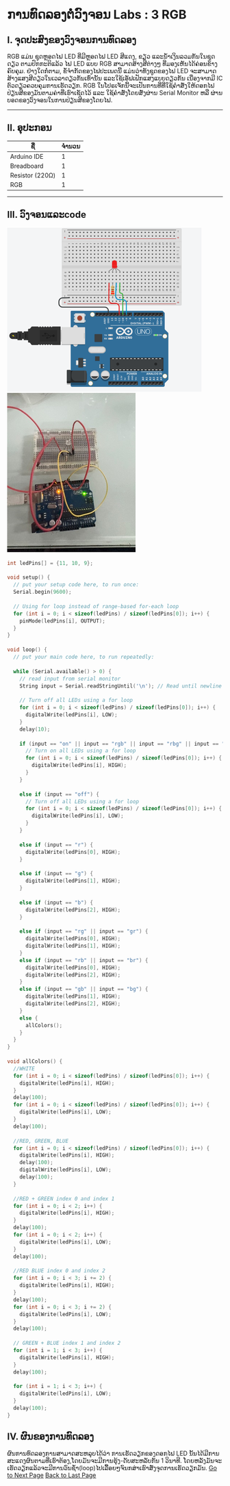 
# ການທົດລອງຕໍ່ວົງຈອນ Labs  : 3 RGB

## I. ຈຸດປະສົງຂອງວົງຈອນການທົດລອງ
RGB ແມ່ນ ຊຸດຫຼອດໄຟ LED ທີ່ມີຫຼອດໄຟ LED ສີແດງ, ຂຽວ ແລະນ້ຳເງິນລວມກັນໃນຊຸດດຽວ ຕາມປົກກະຕິແລ້ວ ໄຟ LED ແບບ RGB ສາມາດສ້າງສີຕ່າງໆ ທີ່ມອງເຫັນໄດ້ຄ່ອນຂ້າງຄົບຄຸມ. ຢ່າງໃດກໍ່ຕາມ, ຂໍ້ຈຳກັດຂອງໄຟປະເພດນີ້ ແມ່ນວ່າທັງຊຸດຂອງໄຟ LED ຈະສາມາດສ້າງແສງສີດຽວໃນເວລາດຽວກັນເທົ່ານັ້ນ ແລະໃຊ້ເອັຟເຟັກແສງແບບດຽວກັນ ເນື່ອງຈາກມີ IC ຕົວດຽວຄວບຄຸມການເຮັດວຽກ.
RGB ໃນໂປຣເຈັກນີ້ຈະເປັນການທີ່ທີ່ໃຊ້ຄໍາສັ່ງໃຫ້ດອກໄຟປ່ຽນສີຂອງມັນຕາມຄ່າທີ່ເຮົາເຊັດໄວ້ ແລະ ໃຊ້ຄຳສັ່ງໂດຍສັ່ງຜ່ານ Serial Monitor ຫລື ຜ່ານບອດຂອງວົງຈອນໃນການປ່ຽນສີຂອງໂດຍໄຟ.

___

## II. ອຸປະກອນ

| ຊື່            | ຈຳນວນ |
|---------------|--------|
| Arduino IDE  | 1      |
| Breadboard   | 1      |
| Resistor (220Ω) | 1      |
| RGB         | 1      |

___

## III.	ວົງຈອນແລະcode
![](../image/36.png) 
![](../image/37.png) 
~~~cpp
int ledPins[] = {11, 10, 9};

void setup() {
  // put your setup code here, to run once:
  Serial.begin(9600);

  // Using for loop instead of range-based for-each loop
  for (int i = 0; i < sizeof(ledPins) / sizeof(ledPins[0]); i++) {
    pinMode(ledPins[i], OUTPUT);
  }
}

void loop() {
  // put your main code here, to run repeatedly:
  
  while (Serial.available() > 0) {
    // read input from serial monitor
    String input = Serial.readStringUntil('\n'); // Read until newline

    // Turn off all LEDs using a for loop
    for (int i = 0; i < sizeof(ledPins) / sizeof(ledPins[0]); i++) {
      digitalWrite(ledPins[i], LOW);
    }
    delay(10);

    if (input == "on" || input == "rgb" || input == "rbg" || input == "grb" || input == "gbr" || input == "brg" || input == "bgr" ) {
      // Turn on all LEDs using a for loop
      for (int i = 0; i < sizeof(ledPins) / sizeof(ledPins[0]); i++) {
        digitalWrite(ledPins[i], HIGH);
      }
    }

    else if (input == "off") {
      // Turn off all LEDs using a for loop
      for (int i = 0; i < sizeof(ledPins) / sizeof(ledPins[0]); i++) {
        digitalWrite(ledPins[i], LOW);
      }
    }

    else if (input == "r") {
      digitalWrite(ledPins[0], HIGH);
    }

    else if (input == "g") {
      digitalWrite(ledPins[1], HIGH);
    }

    else if (input == "b") {
      digitalWrite(ledPins[2], HIGH);
    }
    
    else if (input == "rg" || input == "gr") {
      digitalWrite(ledPins[0], HIGH);
      digitalWrite(ledPins[1], HIGH);
    }
    else if (input == "rb" || input == "br") {
      digitalWrite(ledPins[0], HIGH);
      digitalWrite(ledPins[2], HIGH);
    }
    else if (input == "gb" || input == "bg") {
      digitalWrite(ledPins[1], HIGH);
      digitalWrite(ledPins[2], HIGH);
    }
    else {
      allColors();
    }
  }
}

void allColors() {
  //WHITE
  for (int i = 0; i < sizeof(ledPins) / sizeof(ledPins[0]); i++) {
    digitalWrite(ledPins[i], HIGH);
  }
  delay(100);
  for (int i = 0; i < sizeof(ledPins) / sizeof(ledPins[0]); i++) {
    digitalWrite(ledPins[i], LOW);
  }
  delay(100);

  //RED, GREEN, BLUE
  for (int i = 0; i < sizeof(ledPins) / sizeof(ledPins[0]); i++) {
    digitalWrite(ledPins[i], HIGH);
    delay(100);
    digitalWrite(ledPins[i], LOW);
    delay(100);
  }

  //RED + GREEN index 0 and index 1
  for (int i = 0; i < 2; i++) {
    digitalWrite(ledPins[i], HIGH);
  }
  delay(100);
  for (int i = 0; i < 2; i++) {
    digitalWrite(ledPins[i], LOW);
  }
  delay(100);

  //RED BLUE index 0 and index 2
  for (int i = 0; i < 3; i += 2) {
    digitalWrite(ledPins[i], HIGH);
  }
  delay(100);
  for (int i = 0; i < 3; i += 2) {
    digitalWrite(ledPins[i], LOW);
  }
  delay(100);

  // GREEN + BLUE index 1 and index 2  
  for (int i = 1; i < 3; i++) {
    digitalWrite(ledPins[i], HIGH);
  }
  delay(100);

  for (int i = 1; i < 3; i++) {
    digitalWrite(ledPins[i], LOW);
  }
  delay(100);
}
~~~
<!-- ![](../image/38.png) 
![](../image/39.png) 
![](../image/40.png) 
![](../image/41.png)  -->
## IV.	ຜົນຂອງການທົດລອງ
ຜົນການທົດລອງການສາມາດສະຫລຸບໄດ້ວ່າ ການເຮັດວຽກຂອງດອກໄຟ LED ນັ້ນໄດ້ມີການສະແດງຜົນຕາມທີ່ເຮົາຕ້ອງ,ໂດຍມັນຈະມີການຮຸ້ງ-ດັບສະຫລັບກັນ 1 ວິນາທີ. ໂດຍຫລັງມັນຈະເຮັດວຽກແລ້ວຈະມີການວົນຊ້ຳ(loop)ໄປເລື້ອຍໆຈົນກສ່າເຮົາສັ່ງຈຸດການເຮັດວຽກມັນ.
[Go to Next Page](lab4.md)
[Back to Last Page](lab2.md)